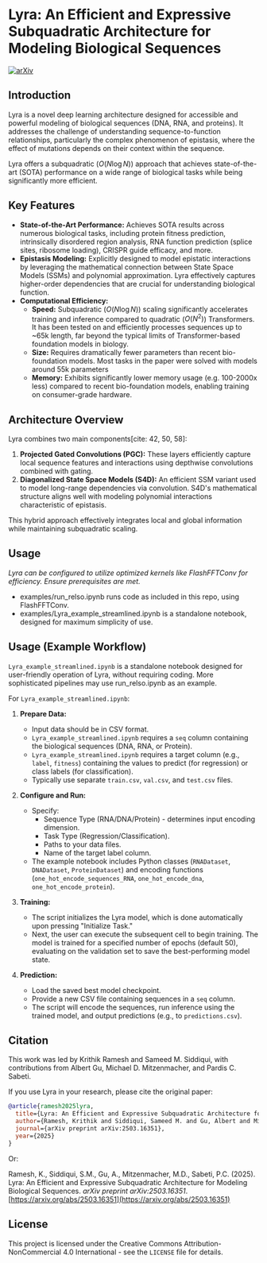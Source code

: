 # Lyra: An Efficient and Expressive Subquadratic Architecture for Modeling Biological Sequences

[![arXiv](https://img.shields.io/badge/arXiv-2503.16351-b31b1b.svg)](https://arxiv.org/abs/2503.16351)

## Introduction

Lyra is a novel deep learning architecture designed for accessible and powerful modeling of biological sequences (DNA, RNA, and proteins). It addresses the challenge of understanding sequence-to-function relationships, particularly the complex phenomenon of epistasis, where the effect of mutations depends on their context within the sequence.

Lyra offers a subquadratic ($O(N \log N)$) approach that achieves state-of-the-art (SOTA) performance on a wide range of biological tasks while being significantly more efficient.

## Key Features

* **State-of-the-Art Performance:** Achieves SOTA results across numerous biological tasks, including protein fitness prediction, intrinsically disordered region analysis, RNA function prediction (splice sites, ribosome loading), CRISPR guide efficacy, and more.
* **Epistasis Modeling:** Explicitly designed to model epistatic interactions by leveraging the mathematical connection between State Space Models (SSMs) and polynomial approximation. Lyra effectively captures higher-order dependencies that are crucial for understanding biological function.
* **Computational Efficiency:**
    * **Speed:** Subquadratic ($O(N \log N)$) scaling significantly accelerates training and inference compared to quadratic ($O(N^2)$) Transformers. It has been tested on and efficiently processes sequences up to ~65k length, far beyond the typical limits of Transformer-based foundation models in biology.
    * **Size:** Requires dramatically fewer parameters than recent bio-foundation models. Most tasks in the paper were solved with models around 55k parameters
    * **Memory:** Exhibits significantly lower memory usage (e.g. 100-2000x less) compared to recent bio-foundation models, enabling training on consumer-grade hardware.

## Architecture Overview

Lyra combines two main components[cite: 42, 50, 58]:

1.  **Projected Gated Convolutions (PGC):** These layers efficiently capture local sequence features and interactions using depthwise convolutions combined with gating.
2.  **Diagonalized State Space Models (S4D):** An efficient SSM variant used to model long-range dependencies via convolution. S4D's mathematical structure aligns well with modeling polynomial interactions characteristic of epistasis.

This hybrid approach effectively integrates local and global information while maintaining subquadratic scaling.

## Usage

*Lyra can be configured to utilize optimized kernels like FlashFFTConv for efficiency. Ensure prerequisites are met.*
* examples/run_relso.ipynb runs code as included in this repo, using FlashFFTConv.
* examples/Lyra_example_streamlined.ipynb is a standalone notebook, designed for maximum simplicity of use. 


## Usage (Example Workflow)

`Lyra_example_streamlined.ipynb` is a standalone notebook designed for user-friendly operation of Lyra, without requiring coding. More sophisticated pipelines may use run_relso.ipynb as an example. 

For `Lyra_example_streamlined.ipynb`:
1.  **Prepare Data:**
    * Input data should be in CSV format.
    * `Lyra_example_streamlined.ipynb` requires a `seq` column containing the biological sequences (DNA, RNA, or Protein).
    * `Lyra_example_streamlined.ipynb` requires a target column (e.g., `label`, `fitness`) containing the values to predict (for regression) or class labels (for classification).
    * Typically use separate `train.csv`, `val.csv`, and `test.csv` files.
2.  **Configure and Run:**

    * Specify:
        * Sequence Type (RNA/DNA/Protein) - determines input encoding dimension.
        * Task Type (Regression/Classification).
        * Paths to your data files.
        * Name of the target label column.
    * The example notebook includes Python classes (`RNADataset`, `DNADataset`, `ProteinDataset`) and encoding functions (`one_hot_encode_sequences_RNA`, `one_hot_encode_dna`, `one_hot_encode_protein`).
3.  **Training:**
    * The script initializes the Lyra model, which is done automatically upon pressing "Initialize Task."
    * Next, the user can execute the subsequent cell to begin training. The model is trained for a specified number of epochs (default 50), evaluating on the validation set to save the best-performing model state.
4.  **Prediction:**
    * Load the saved best model checkpoint.
    * Provide a new CSV file containing sequences in a `seq` column.
    * The script will encode the sequences, run inference using the trained model, and output predictions (e.g., to `predictions.csv`).

## Citation

This work was led by Krithik Ramesh and Sameed M. Siddiqui, with contributions from Albert Gu, Michael D. Mitzenmacher, and Pardis C. Sabeti. 

If you use Lyra in your research, please cite the original paper:

```bibtex
@article{ramesh2025lyra,
  title={Lyra: An Efficient and Expressive Subquadratic Architecture for Modeling Biological Sequences},
  author={Ramesh, Krithik and Siddiqui, Sameed M. and Gu, Albert and Mitzenmacher, Michael D. and Sabeti, Pardis C.},
  journal={arXiv preprint arXiv:2503.16351},
  year={2025}
}
```

Or:

Ramesh, K., Siddiqui, S.M., Gu, A., Mitzenmacher, M.D., Sabeti, P.C. (2025). Lyra: An Efficient and Expressive Subquadratic Architecture for Modeling Biological Sequences. *arXiv preprint arXiv:2503.16351*. [https://arxiv.org/abs/2503.16351](https://arxiv.org/abs/2503.16351)


## License

This project is licensed under the Creative Commons Attribution-NonCommercial 4.0 International - see the `LICENSE` file for details.